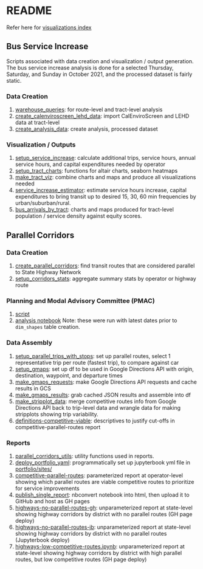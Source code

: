 # README

Refer here for [visualizations index](./visualizations_index.md)

## Bus Service Increase

Scripts associated with data creation and visualization / output generation. The bus service increase analysis is done for a selected Thursday, Saturday, and Sunday in October 2021, and the processed dataset is fairly static. 

### Data Creation
1. [warehouse_queries](./warehouse_queries.py): for route-level and tract-level analysis
1. [create_calenviroscreen_lehd_data](./create_calenviroscreen_lehd_data.py): import CalEnviroScreen and LEHD data at tract-level
1. [create_analysis_data](./create_analysis_data.py): create analysis, processed dataset


### Visualization / Outputs
1. [setup_service_increase](./setup_service_increase_data.py): calculate additional trips, service hours, annual service hours, and capital expenditures needed by operator
1. [setup_tract_charts](./setup_tract_charts.py): functions for altair charts, seaborn heatmaps
1. [make_tract_viz](./make_tract_viz.py): combine charts and maps and produce all visualizations needed
1. [service_increase_estimator](./A3_service_increase_estimator.ipynb): estimate service hours increase, capital expenditures to bring transit up to desired 15, 30, 60 min frequencies by urban/suburban/rural.
1. [bus_arrivals_by_tract](./B2_chart_bus_arrivals_by_tract.ipynb): charts and maps produced for tract-level population / service density against equity scores.


## Parallel Corridors

### Data Creation

1. [create_parallel_corridors](./create_parallel_corridors.py): find transit routes that are considered parallel to State Highway Network
1. [setup_corridors_stats](./setup_corridors_stats.py): aggregate summary stats by operator or highway route

### Planning and Modal Advisory Committee (PMAC)

1. [script](./D1_current_routes.py)
1. [analysis notebook](./D2_pmac.ipynb)
Note: these were run with latest dates prior to `dim_shapes` table creation.  

### Data Assembly

1. [setup_parallel_trips_with_stops](./E1_setup_parallel_trips_with_stops.py): set up parallel routes, select 1 representative trip per route (fastest trip), to compare against car 
1. [setup_gmaps](./E2_setup_gmaps.py): set up df to be used in Google Directions API with origin, destination, waypoint, and departure times
1. [make_gmaps_requests](./E3_make_gmaps_requests.py): make Google Directions API requests and cache results in GCS
1. [make_gmaps_results](./E4_make_gmaps_results.py): grab cached JSON results and assemble into df
1. [make_stripplot_data](./E5_make_stripplot_data.py): merge competitive routes info from Google Directions API back to trip-level data and wrangle data for making stripplots showing trip variability.
1. [definitions-competitive-viable](./E6_definitions-competitive-viable.ipynb): descriptives to justify cut-offs in competitive-parallel-routes report


### Reports
1. [parallel_corridors_utils](./parallel_corridors_utils.py): utility functions used in reports.  
1. [deploy_portfolio_yaml](./deploy_portfolio_yaml.py): programmatically set up jupyterbook yml file in [portfolio/sites/](../portfolio/sites/parallel_corridors.yml)
1. [competitive-parallel-routes](./competitive-parallel-routes.ipynb): parameterized report at operator-level showing which parallel routes are viable competitive routes to prioritize for service improvements
1. [publish_single_report](./publish_single_report.py): nbconvert notebook into html, then upload it to GitHub and host as GH pages
1. [highways-no-parallel-routes-gh](./highways-no-parallel-routes-gh.ipynb): unparameterized report at state-level showing highway corridors by district with no parallel routes (GH page deploy)
1. [highways-no-parallel-routes-jb](./highways-no-parallel-routes-jb.ipynb): unparameterized report at state-level showing highway corridors by district with no parallel routes (Jupyterbook deploy)
1. [highways-low-competitive-routes.ipynb](./highways-low-competitive-routes.ipynb): unparameterized report at state-level showing highway corridors by district with high parallel routes, but low competitive routes (GH page deploy)
